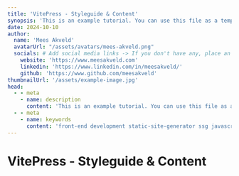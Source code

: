 ```yaml
---
title: 'VitePress - Styleguide & Content'
synopsis: 'This is an example tutorial. You can use this file as a template to create your own tutorials.'
date: 2024-10-10
author:
  name: 'Mees Akveld'
  avatarUrl: "/assets/avatars/mees-akveld.png"
  socials: # Add social media links -> If you don't have any, place an empty string ''
    website: 'https://www.meesakveld.com'
    linkedin: 'https://www.linkedin.com/in/meesakveld/'
    github: 'https://www.github.com/meesakveld'
thumbnailUrl: '/assets/example-image.jpg'
head:
  - - meta
    - name: description
      content: 'This is an example tutorial. You can use this file as a template to create your own tutorials.' # Add a description of the article
  - - meta
    - name: keywords
      content: 'front-end development static-site-generator ssg javascript' # Add keywords related to the article
---
```


# VitePress - Styleguide & Content
